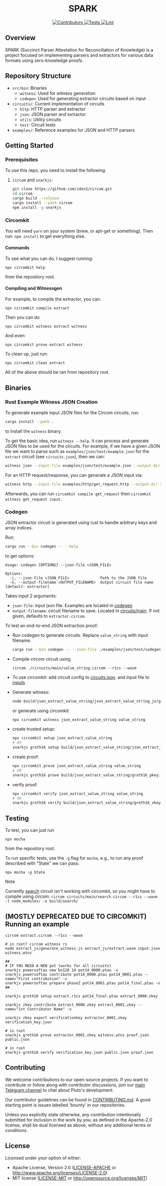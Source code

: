 <h1 align="center">
  SPARK
</h1>

<div align="center">
  <a href="https://github.com/pluto/extractor/graphs/contributors">
    <img src="https://img.shields.io/github/contributors/pluto/spark?style=flat-square&logo=github&logoColor=8b949e&labelColor=282f3b&color=32c955" alt="Contributors" />
  </a>
  <a href="https://github.com/pluto/extractor/actions/workflows/test.yaml">
    <img src="https://img.shields.io/badge/tests-passing-32c955?style=flat-square&logo=github-actions&logoColor=8b949e&labelColor=282f3b" alt="Tests" />
  </a>
  <a href="https://github.com/pluto/extractor/actions/workflows/lint.yaml">
    <img src="https://img.shields.io/badge/lint-passing-32c955?style=flat-square&logo=github-actions&logoColor=8b949e&labelColor=282f3b" alt="Lint" />
  </a>
</div>

## Overview

SPARK (Succinct Parser Attestation for Reconciliation of Knowledge) is a project focused on implementing parsers and extractors for various data formats using zero-knowledge proofs.

## Repository Structure

- `src/bin`: Binaries
  - `witness`: Used for witness generation
  - `codegen`: Used for generating extractor circuits based on input
- `circuits/`: Current implementation of circuits
  - `http`: HTTP parser and extractor
  - `json`: JSON parser and extractor
  - `utils`: Utility circuits
  - `test`: Circuit tests
- `examples/`: Reference examples for JSON and HTTP parsers

## Getting Started

### Prerequisites

To use this repo, you need to install the following:

1. `circom` and `snarkjs`:
   ```sh
   git clone https://github.com/iden3/circom.git
   cd circom
   cargo build --release
   cargo install --path circom
   npm install -g snarkjs

### Circomkit
You will need `yarn` on your system (brew, or apt-get or something).
Then run: `npm install` to get everything else.

#### Commands
To see what you can do, I suggest running:
```
npx circomkit help
```
from the repository root.

#### Compiling and Witnessgen
For example, to compile the extractor, you can:
```
npx circomkit compile extract
```
Then you can do
```
npx circomkit witness extract witness
```
And even:
```
npx circomkit prove extract witness
```

To clean up, just run:
```
npx circomkit clean extract
```

All of the above should be ran from repository root.

## Binaries

### Rust Example Witness JSON Creation
To generate example input JSON files for the Circom circuits, run:

```bash
cargo install --path .
```

to install the `witness` binary.

To get the basic idea, run `witness --help`. It can process and generate JSON files to be used for the circuits.
For example, if we have a given JSON file we want to parse such as `examples/json/test/example.json` for the `extract` circuit (see `circuits.json`), then we can:

```bash
witness json --input-file examples/json/test/example.json --output-dir inputs/extract --output-filename input.json
```

For an HTTP request/response, you can generate a JSON input via:
```bash
witness http --input-file examples/http/get_request.http --output-dir inputs/get_request --output-filename input.json
```

Afterwards, you can run `circomkit compile get_request` then `circomkit witness get_request input`.

### Codegen

JSON extractor circuit is generated using rust to handle arbitrary keys and array indices.

Run:
```bash
cargo run --bin codegen -- --help
```
to get options:
```
Usage: codegen [OPTIONS] --json-file <JSON_FILE>

Options:
  -j, --json-file <JSON_FILE>              Path to the JSON file
  -o, --output-filename <OUTPUT_FILENAME>  Output circuit file name [default: extractor]
```
Takes input 2 arguments:
- `json-file`: input json file. Examples are located in [codegen](./examples/json/test/codegen/)
- `output-filename`: circuit filename to save. Located in [circuits/main](./circuits/main/). If not given, defaults to `extractor.circom`.

To test an end-to-end JSON extraction proof:
- Run codegen to generate circuits. Replace `value_string` with input filename.
   ```bash
   cargo run --bin codegen -- --json-file ./examples/json/test/codegen/value_string.json --output-filename value_string
   ```

- Compile circom circuit using
   ```
   circom ./circuits/main/value_string.circom --r1cs --wasm
   ```

- To use circomkit: add circuit config to [circuits.json](./circuits.json). and input file to [inputs](./inputs/)

- Generate witness:
   ```bash
   node build/json_extract_value_string/json_extract_value_string_js/generate_witness inputs/json_extract_value_string/value_string.json build/json_extract_value_string/witness/
   ```
   or generate using circomkit:
   ```bash
   npx circomkit witness json_extract_value_string value_string
   ```

- create trusted setup:
   ```bash
   npx circomkit setup json_extract_value_string
   # OR
   snarkjs groth16 setup build/json_extract_value_string/json_extract_value_string.r1cs ptau/powersOfTau28_hez_final_14.ptau build/json_extract_value_string/groth16_pkey.zkey
   ```

- create proof:
   ```bash
   npx circomkit prove json_extract_value_string value_string
   # OR
   snarkjs groth16 prove build/json_extract_value_string/groth16_pkey.zkey build/json_extract_value_string/value_string/witness.wtns build/json_extract_value_string/value_string/groth16_proof.json inputs/json_extract_value_string/value_string.json
   ```

- verify proof:
   ```bash
   npx circomkit verify json_extract_value_string value_string
   # OR
   snarkjs groth16 verify build/json_extract_value_string/groth16_vkey.json inputs/json_extract_value_string/value_string.json build/json_extract_value_string/value_string/groth16_proof.json
   ```

## Testing
To test, you can just run
```
npx mocha
```
from the repository root.

To run specific tests, use the `-g` flag for `mocha`, e.g., to run any proof described with "State" we can pass:
```
npx mocha -g State
```

> [!NOTE]
> Currently [search](./circuits/search.circom) circuit isn't working with circomkit, so you might have to compile using circom: `circom circuits/main/search.circom --r1cs --wasm -l node_modules/ -o build/search/`

## (MOSTLY DEPRECATED DUE TO CIRCOMKIT) Running an example
```
circom extract.circom --r1cs --wasm

# in rust? circom witness rs
node extract_js/generate_witness.js extract_js/extract.wasm input.json witness.wtns

##
# IF YOU NEED A NEW pot (works for all circuits)
snarkjs powersoftau new bn128 14 pot14_0000.ptau -v
snarkjs powersoftau contribute pot14_0000.ptau pot14_0001.ptau --name="First contribution" -v
snarkjs powersoftau prepare phase2 pot14_0001.ptau pot14_final.ptau -v
##

snarkjs groth16 setup extract.r1cs pot14_final.ptau extract_0000.zkey

snarkjs zkey contribute extract_0000.zkey extract_0001.zkey --name="1st Contributor Name" -v

snarkjs zkey export verificationkey extractor_0001.zkey verification_key.json

# in rust
snarkjs groth16 prove extractor_0001.zkey witness.wtns proof.json public.json

# in rust
snarkjs groth16 verify verification_key.json public.json proof.json
```


## Contributing

We welcome contributions to our open-source projects. If you want to contribute or follow along with contributor discussions, join our [main Telegram channel](https://t.me/pluto_xyz/1) to chat about Pluto's development.

Our contributor guidelines can be found in [CONTRIBUTING.md](./CONTRIBUTING.md). A good starting point is issues labelled 'bounty' in our repositories.

Unless you explicitly state otherwise, any contribution intentionally submitted for inclusion in the work by you, as defined in the Apache-2.0 license, shall be dual licensed as above, without any additional terms or conditions.

## License

Licensed under your option of either:

- Apache License, Version 2.0 ([LICENSE-APACHE](LICENSE-APACHE) or http://www.apache.org/licenses/LICENSE-2.0)
- MIT license ([LICENSE-MIT](LICENSE-MIT) or http://opensource.org/licenses/MIT)
